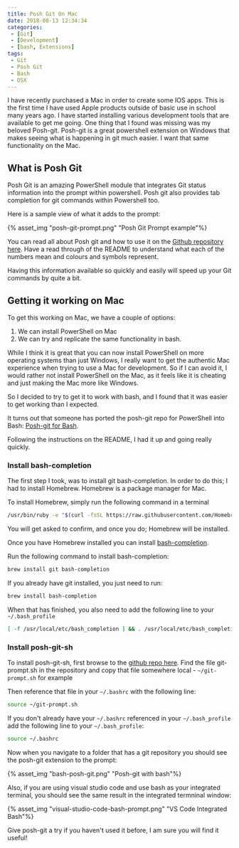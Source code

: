 ```yaml
---
title: Posh Git On Mac
date: 2018-08-13 12:34:34
categories:
 - [Git]
 - [Development]
 - [bash, Extensions]
tags:
 - Git
 - Posh Git
 - Bash
 - OSX
---
```


I have recently purchased a Mac in order to create some IOS apps. This is the first time I have used Apple products outside of basic use in school many years ago. I have started installing various development tools that are available to get me going. One thing that I found was missing was my beloved Posh-git. Posh-git is a great powershell extension on Windows that makes seeing what is happening in git much easier. I want that same functionality on the Mac.
<!-- More -->

## What is Posh Git

Posh Git is an amazing PowerShell module that integrates Git status information into the prompt within powershell. Posh git also provides tab completion for git commands within Powershell too.

Here is a sample view of what it adds to the prompt:

{% asset_img "posh-git-prompt.png" "Posh Git Prompt example"%}

You can read all about Posh git and how to use it on the [Github repository here](https://github.com/dahlbyk/posh-git). Have a read through of the README to understand what each of the numbers mean and colours and symbols represent.

Having this information available so quickly and easily will speed up your Git commands by quite a bit.


## Getting it working on Mac

To get this working on Mac, we have a couple of options:

1. We can install PowerShell on Mac
1. We can try and replicate the same functionality in bash.

While I think it is great that you can now install PowerShell on more operating systems than just Windows, I really want to get the authentic Mac experience when trying to use a Mac for development. So if I can avoid it, I would rather not install PowerShell on the Mac, as it feels like it is cheating and just making the Mac more like Windows.

So I decided to try to get it to work with bash, and I found that it was easier to get working than I expected.

It turns out that someone has ported the posh-git repo for PowerShell into Bash: [Posh-git for Bash](https://github.com/lyze/posh-git-sh).

Following the instructions on the README, I had it up and going really quickly.

### Install bash-completion

The first step I took, was to install git bash-completion. In order to do this; I had to install Homebrew. Homebrew is a package manager for Mac.

To install Homebrew, simply run the following command in a terminal

```bash
/usr/bin/ruby -e "$(curl -fsSL https://raw.githubusercontent.com/Homebrew/install/master/install)"
```

You will get asked to confirm, and once you do; Homebrew will be installed.

Once you have Homebrew installed you can install [bash-completion](https://github.com/bobthecow/git-flow-completion/wiki/Install-Bash-git-completion).

Run the following command to install bash-completion:

```bash
brew install git bash-completion
```

If you already have git installed, you just need to run:

```bash
brew install bash-completion
```

When that has finished, you also need to add the following line to your `~/.bash_profile`

```bash
[ -f /usr/local/etc/bash_completion ] && . /usr/local/etc/bash_completion
```

### Install posh-git-sh

To install posh-git-sh, first browse to the [github repo here](https://github.com/lyze/posh-git-sh). Find the file git-prompt.sh in the repository and copy that file somewhere local - `~/git-prompt.sh` for example

Then reference that file in your `~/.bashrc` with the following line:

```bash
source ~/git-prompt.sh
```

If you don't already have your `~/.bashrc` referenced in your `~/.bash_profile` add the following line to your `~/.bash_profile`:

```bash
source ~/.bashrc
```
Now when you navigate to a folder that has a git repository you should see the posh-git extension to the prompt:

{% asset_img "bash-posh-git.png" "Posh-git with bash"%}

Also, if you are using visual studio code and use bash as your integrated terminal, you should see the same result in the integrated termninal window:

{% asset_img "visual-studio-code-bash-prompt.png" "VS Code Integrated Bash"%}

Give posh-git a try if you haven't used it before, I am sure you will find it useful!
